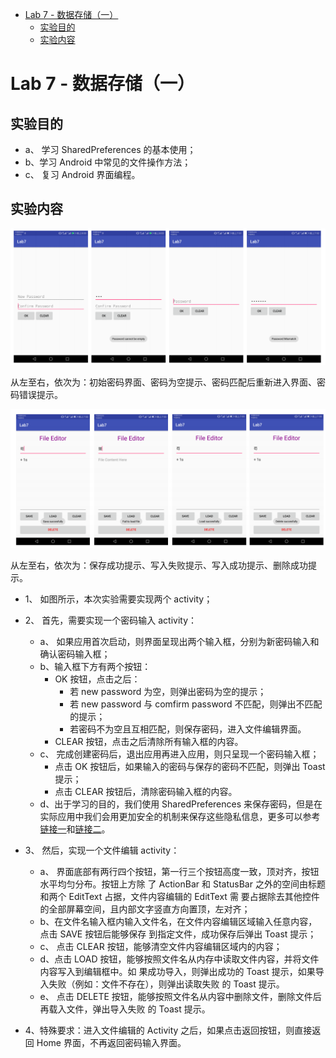 - [Lab 7 - 数据存储（一）](#lab-7---%E6%95%B0%E6%8D%AE%E5%AD%98%E5%82%A8%EF%BC%88%E4%B8%80%EF%BC%89)
    - [实验目的](#%E5%AE%9E%E9%AA%8C%E7%9B%AE%E7%9A%84)
    - [实验内容](#%E5%AE%9E%E9%AA%8C%E5%86%85%E5%AE%B9)

# Lab 7 - 数据存储（一）

## 实验目的

* a、 学习 SharedPreferences 的基本使用；
* b、学习 Android 中常见的文件操作方法；
* c、 复习 Android 界面编程。

## 实验内容

![](./images/1.png)

从左至右，依次为：初始密码界面、密码为空提示、密码匹配后重新进入界面、密码错误提示。

![](./images/2.png)

从左至右，依次为：保存成功提示、写入失败提示、写入成功提示、删除成功提示。

- 1、 如图所示，本次实验需要实现两个 activity；

- 2、 首先，需要实现一个密码输入 activity：
    - a、 如果应用首次启动，则界面呈现出两个输入框，分别为新密码输入和确认密码输入框；
    - b、输入框下方有两个按钮：
        - OK 按钮，点击之后：
            - 若 new password 为空，则弹出密码为空的提示；
            - 若 new password 与 comfirm password 不匹配，则弹出不匹配的提示；
            - 若密码不为空且互相匹配，则保存密码，进入文件编辑界面。
        - CLEAR 按钮，点击之后清除所有输入框的内容。
    - c、 完成创建密码后，退出应用再进入应用，则只呈现一个密码输入框；
        - 点击 OK 按钮后，如果输入的密码与保存的密码不匹配，则弹出 Toast 提示；
        - 点击 CLEAR 按钮后，清除密码输入框的内容。
    - d、出于学习的目的，我们使用 SharedPreferences 来保存密码，但是在实际应用中我们会用更加安全的机制来保存这些隐私信息，更多可以参考[链接一][1]和[链接二][2]。

- 3、 然后，实现一个文件编辑 activity：
    - a、 界面底部有两行四个按钮，第一行三个按钮高度一致，顶对齐，按钮水平均匀分布。按钮上方除
    了 ActionBar 和 StatusBar 之外的空间由标题和两个 EditText 占据，文件内容编辑的 EditText 需
    要占据除去其他控件的全部屏幕空间，且内部文字竖直方向置顶，左对齐；
    - b、在文件名输入框内输入文件名，在文件内容编辑区域输入任意内容，点击 SAVE 按钮后能够保存
    到指定文件，成功保存后弹出 Toast 提示；
    - c、 点击 CLEAR 按钮，能够清空文件内容编辑区域内的内容；
    - d、点击 LOAD 按钮，能够按照文件名从内存中读取文件内容，并将文件内容写入到编辑框中。如
    果成功导入，则弹出成功的 Toast 提示，如果导入失败（例如：文件不存在），则弹出读取失败
    的 Toast 提示。
    - e、 点击 DELETE 按钮，能够按照文件名从内容中删除文件，删除文件后再载入文件，弹出导入失败
    的 Toast 提示。

- 4、特殊要求：进入文件编辑的 Activity 之后，如果点击返回按钮，则直接返回 Home 界面，不再返回密码输入界面。

[1]:https://stackoverflow.com/questions/1925486/android-storing-username-and-password
[2]:https://stackoverflow.com/questions/785973/what-is-the-most-appropriate-way-to-store-user-settings-in-android-application/786588